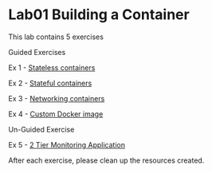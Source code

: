 # Lab01 Building a Container

This lab contains 5 exercises

Guided Exercises

Ex 1 - [Stateless containers](stateless-containers-ex-1.md)

Ex 2 - [Stateful containers](stateful-container-ex-2.md)

Ex 3 - [Networking containers](networking-containers-ex-3.md)

Ex 4 - [Custom Docker image](custom-docker-image-ex-4.md)

Un-Guided Exercise

Ex 5 - [2 Tier Monitoring Application](2-tier-monitoring-application-ex-5.md)

After each exercise, please clean up the resources created.